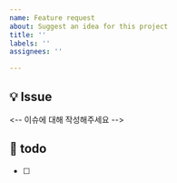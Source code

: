 ```yaml
---
name: Feature request
about: Suggest an idea for this project
title: ''
labels: ''
assignees: ''

---
```


## 💡 Issue
<-- 이슈에 대해 작성해주세요 -->

## 📝  todo
- [ ]
